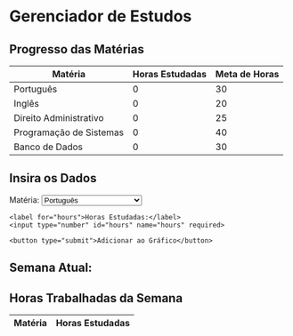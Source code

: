 # Gerenciador de Estudos

## Progresso das Matérias

| Matéria                 | Horas Estudadas | Meta de Horas |
|-------------------------|-----------------|---------------|
| Português               | <span id="horas-portugues">0</span> | 30 |
| Inglês                  | <span id="horas-ingles">0</span> | 20 |
| Direito Administrativo  | <span id="horas-direito">0</span> | 25 |
| Programação de Sistemas | <span id="horas-programacao">0</span> | 40 |
| Banco de Dados          | <span id="horas-banco">0</span> | 30 |


## Insira os Dados

<form id="studyForm">
    <label for="subject">Matéria:</label>
    <select id="subject" name="subject" required>
        <option value="Português">Português</option>
        <option value="Inglês">Inglês</option>
        <option value="Direito Administrativo">Direito Administrativo</option>
        <option value="Programação de Sistemas">Programação de Sistemas</option>
        <option value="Banco de Dados">Banco de Dados</option>
    </select>
    
    <label for="hours">Horas Estudadas:</label>
    <input type="number" id="hours" name="hours" required>
    
    <button type="submit">Adicionar ao Gráfico</button>
</form>

## Semana Atual: <span id="currentWeek"></span>

<canvas id="studyChart" width="400" height="200"></canvas>

## Horas Trabalhadas da Semana
<table id="studyTable">
    <thead>
        <tr>
            <th>Matéria</th>
            <th>Horas Estudadas</th>
        </tr>
    </thead>
    <tbody>
        <!-- Dados inseridos dinamicamente -->
    </tbody>
</table>

<script src="https://cdn.jsdelivr.net/npm/chart.js"></script>
<script>
// Inicializa o gráfico
var ctx = document.getElementById('studyChart').getContext('2d');
var studyChart = new Chart(ctx, {
    type: 'bar',
    data: {
        labels: ['Português', 'Inglês', 'Direito Administrativo', 'Programação de Sistemas', 'Banco de Dados'],
        datasets: [{
            label: 'Horas Estudadas',
            data: [0, 0, 0, 0, 0],
            backgroundColor: 'rgba(75, 192, 192, 0.2)',
            borderColor: 'rgba(75, 192, 192, 1)',
            borderWidth: 1
        },
        {
            label: 'Meta de Horas',
            data: [30, 20, 25, 40, 30],
            backgroundColor: 'rgba(153, 102, 255, 0.2)',
            borderColor: 'rgba(153, 102, 255, 1)',
            borderWidth: 1
        }]
    },
    options: {
        scales: {
            y: {
                beginAtZero: true
            }
        }
    }
});

// Função para resetar os dados do gráfico toda segunda-feira
function resetChartOnMonday() {
    var today = new Date();
    var dayOfWeek = today.getDay(); // 0 = Domingo, 1 = Segunda, etc.
    
    if (dayOfWeek === 1) { // Segunda-feira
        studyChart.data.datasets[0].data = [0, 0, 0, 0, 0]; // Resetar horas estudadas
        studyChart.update();
        
        // Limpar a tabela de horas da semana
        document.getElementById('studyTable').getElementsByTagName('tbody')[0].innerHTML = '';
    }
}

// Verifica se hoje é segunda-feira e reseta o gráfico se necessário
resetChartOnMonday();

// Atualiza a tabela de horas estudadas e o gráfico
document.getElementById('studyForm').addEventListener('submit', function(e) {
    e.preventDefault();
    
    var subject = document.getElementById('subject').value;
    var hours = parseInt(document.getElementById('hours').value);
    
    // Atualiza as horas estudadas no gráfico
    var subjectIndex = studyChart.data.labels.indexOf(subject);
    studyChart.data.datasets[0].data[subjectIndex] += hours;
    studyChart.update();
    
    // Atualiza a tabela de progresso das matérias
    document.getElementById('horas-' + subject.toLowerCase().replace(' ', '-')).innerText = studyChart.data.datasets[0].data[subjectIndex];
    
    // Atualiza a tabela de horas da semana
    var tableBody = document.getElementById('studyTable').getElementsByTagName('tbody')[0];
    var newRow = tableBody.insertRow();
    var cell1 = newRow.insertCell(0);
    var cell2 = newRow.insertCell(1);
    cell1.innerHTML = subject;
    cell2.innerHTML = hours;
    
    // Limpa o formulário
    document.getElementById('studyForm').reset();
});

// Função para calcular a semana atual e exibi-la
function getCurrentWeek() {
    var today = new Date();
    var firstDayOfYear = new Date(today.getFullYear(), 0, 1);
    var pastDaysOfYear = (today - firstDayOfYear) / 86400000;
    var weekNumber = Math.ceil((pastDaysOfYear + firstDayOfYear.getDay() + 1) / 7);
    return weekNumber;
}

// Exibe a semana atual
document.getElementById('currentWeek').innerText = "Semana " + getCurrentWeek();
</script>
